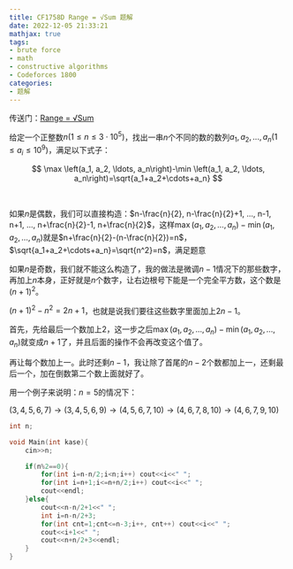 ```yaml
---
title: CF1758D Range = √Sum 题解
date: 2022-12-05 21:33:21
mathjax: true
tags:
- brute force
- math
- constructive algorithms
- Codeforces 1800
categories:
- 题解
---
```


传送门：[Range = √Sum](https://codeforces.com/problemset/problem/1758/D)

给定一个正整数$n(1 \leq n \leq 3 \cdot 10^5)$，找出一串$n$个不同的数的数列$a_1, a_2, ... , a_n(1 \leq a_i \leq 10^9)$，满足以下式子：

$$
\max \left(a_1, a_2, \ldots, a_n\right)-\min \left(a_1, a_2, \ldots, a_n\right)=\sqrt{a_1+a_2+\cdots+a_n}
$$

<!-- more -->

<br/>

如果$n$是偶数，我们可以直接构造：$n-\frac{n}{2}, n-\frac{n}{2}+1, ..., n-1, n+1, ..., n+\frac{n}{2}-1, n+\frac{n}{2}$，这样$\max \left(a_1, a_2, \ldots, a_n\right)-\min \left(a_1, a_2, \ldots, a_n\right)$就是$n+\frac{n}{2}-(n-\frac{n}{2})=n$，$\sqrt{a_1+a_2+\cdots+a_n}=\sqrt{n^2}=n$，满足题意

如果$n$是奇数，我们就不能这么构造了，我的做法是微调$n-1$情况下的那些数字，再加上$n$本身，正好就是$n$个数字，让右边根号下能是一个完全平方数，这个数是$(n+1)^2$。

$(n+1)^2 - n^2 = 2n+1$，也就是说我们要往这些数字里面加上$2n-1$。

首先，先给最后一个数加上$2$，这一步之后$\max \left(a_1, a_2, \ldots, a_n\right)-\min \left(a_1, a_2, \ldots, a_n\right)$就变成$n+1$了，并且后面的操作不会再改变这个值了。

再让每个数加上一。此时还剩$n-1$，我让除了首尾的$n-2$个数都加上一，还剩最后一个，加在倒数第二个数上面就好了。

用一个例子来说明：$n=5$的情况下：

$(3,4,5,6,7) \rightarrow (3,4,5,6,9) \rightarrow (4,5,6,7,10) \rightarrow (4,6,7,8,10) \rightarrow (4,6,7,9,10)$

``` cpp
int n;

void Main(int kase){
    cin>>n;

    if(n%2==0){
        for(int i=n-n/2;i<n;i++) cout<<i<<" ";
        for(int i=n+1;i<=n+n/2;i++) cout<<i<<" ";
        cout<<endl;
    }else{
        cout<<n-n/2+1<<" ";
        int i=n-n/2+3;
        for(int cnt=1;cnt<=n-3;i++, cnt++) cout<<i<<" ";
        cout<<i+1<<" ";
        cout<<n+n/2+3<<endl;
    }
}
```